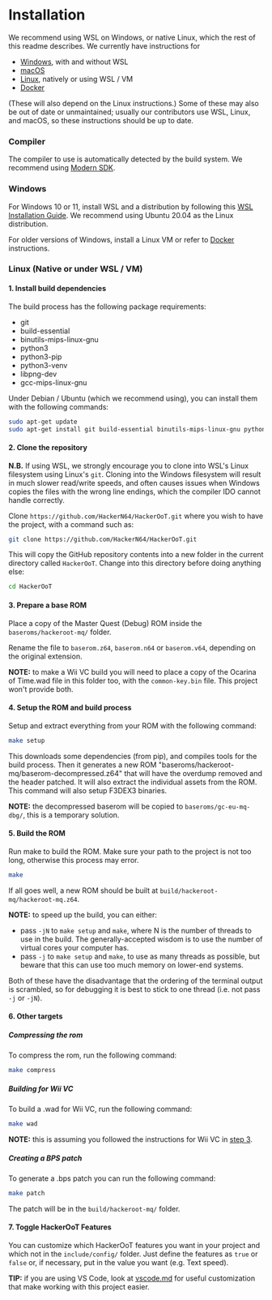 # Installation

We recommend using WSL on Windows, or native Linux, which the rest of this readme describes. We currently have instructions for

* [Windows](#Windows), with and without WSL
* [macOS](docs/BUILDING_MACOS.md)
* [Linux](#Linux-Native-or-under-WSL--VM), natively or using WSL / VM
* [Docker](docs/BUILDING_DOCKER.md)

(These will also depend on the Linux instructions.)
Some of these may also be out of date or unmaintained; usually our contributors use WSL, Linux, and macOS, so these instructions should be up to date.

### Compiler

The compiler to use is automatically detected by the build system. We recommend using [Modern SDK](https://crashoveride95.github.io/modernsdk/startoff.html).

### Windows

For Windows 10 or 11, install WSL and a distribution by following this
[WSL Installation Guide](https://docs.microsoft.com/en-us/windows/wsl/install).
We recommend using Ubuntu 20.04 as the Linux distribution.

For older versions of Windows, install a Linux VM or refer to [Docker](docs/BUILDING_DOCKER.md) instructions.


### Linux (Native or under WSL / VM)

#### 1. Install build dependencies

The build process has the following package requirements:

* git
* build-essential
* binutils-mips-linux-gnu
* python3
* python3-pip
* python3-venv
* libpng-dev
* gcc-mips-linux-gnu

Under Debian / Ubuntu (which we recommend using), you can install them with the following commands:

```bash
sudo apt-get update
sudo apt-get install git build-essential binutils-mips-linux-gnu python3 python3-pip python3-venv libpng-dev gcc-mips-linux-gnu
```

#### 2. Clone the repository

**N.B.** If using WSL, we strongly encourage you to clone into WSL's Linux filesystem using Linux's `git`.
Cloning into the Windows filesystem will result in much slower read/write speeds, and often causes issues when Windows copies the files with the wrong line endings, which the compiler IDO cannot handle correctly.

Clone `https://github.com/HackerN64/HackerOoT.git` where you wish to have the project, with a command such as:

```bash
git clone https://github.com/HackerN64/HackerOoT.git
```

This will copy the GitHub repository contents into a new folder in the current directory called `HackerOoT`. Change into this directory before doing anything else:

```bash
cd HackerOoT
```

#### 3. Prepare a base ROM

Place a copy of the Master Quest (Debug) ROM inside the `baseroms/hackeroot-mq/` folder.

Rename the file to `baserom.z64`, `baserom.n64` or `baserom.v64`, depending on the original extension.

**NOTE:** to make a Wii VC build you will need to place a copy of the Ocarina of Time.wad file in this folder too, with the ``common-key.bin`` file. This project won't provide both.

#### 4. Setup the ROM and build process

Setup and extract everything from your ROM with the following command:

```bash
make setup
```

This downloads some dependencies (from pip), and compiles tools for the build process.
Then it generates a new ROM "baseroms/hackeroot-mq/baserom-decompressed.z64" that will have the overdump removed and the header patched.
It will also extract the individual assets from the ROM. This command will also setup F3DEX3 binaries.

**NOTE:** the decompressed baserom will be copied to ``baseroms/gc-eu-mq-dbg/``, this is a temporary solution.

#### 5. Build the ROM

Run make to build the ROM.
Make sure your path to the project is not too long, otherwise this process may error.

```bash
make
```

If all goes well, a new ROM should be built at `build/hackeroot-mq/hackeroot-mq.z64`.

**NOTE:** to speed up the build, you can either:

* pass `-jN` to `make setup` and `make`, where N is the number of threads to use in the build. The generally-accepted wisdom is to use the number of virtual cores your computer has.
* pass `-j` to `make setup` and `make`, to use as many threads as possible, but beware that this can use too much memory on lower-end systems.

Both of these have the disadvantage that the ordering of the terminal output is scrambled, so for debugging it is best to stick to one thread (i.e. not pass `-j` or `-jN`).

#### 6. Other targets

##### Compressing the rom
To compress the rom, run the following command:

```bash
make compress
```

##### Building for Wii VC
To build a .wad for Wii VC, run the following command:

```bash
make wad
```

**NOTE:** this is assuming you followed the instructions for Wii VC in [step 3](#3-prepare-a-base-rom).

##### Creating a BPS patch
To generate a .bps patch you can run the following command:

```bash
make patch
```

The patch will be in the ``build/hackeroot-mq/`` folder.

#### 7. Toggle HackerOoT Features

You can customize which HackerOoT features you want in your project and which not in the `include/config/` folder.
Just define the features as `true` or `false` or, if necessary, put in the value you want (e.g. Text speed).

**TIP:** if you are using VS Code, look at [vscode.md](docs/vscode.md) for useful customization that make working with this project easier.